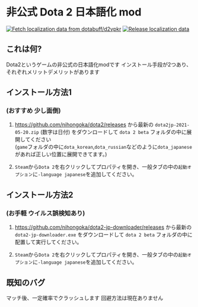 # 非公式 Dota 2 日本語化 mod

[![Fetch localization data from dotabuff/d2vpkr](https://github.com/nihongoka/dota2/actions/workflows/fetch.yaml/badge.svg)](https://github.com/nihongoka/dota2/actions/workflows/fetch.yaml)
[![Release localization data](https://github.com/nihongoka/dota2/actions/workflows/release.yaml/badge.svg)](https://github.com/nihongoka/dota2/actions/workflows/release.yaml)

## これは何?
Dota2というゲームの非公式の日本語化modです
インストール手段が2つあり、それぞれメリットデメリットがあります

## インストール方法1
### (おすすめ 少し面倒)

1. https://github.com/nihongoka/dota2/releases から最新の `dota2jp-2021-05-20.zip` (数字は日付) をダウンロードして `dota 2 beta` フォルダの中に展開してください  
(`game`フォルダの中に`dota_korean`,`dota_russian`などのように`dota_japanese`があれば正しい位置に展開できてます。)

1. `Steam`から`Dota 2`を右クリックしてプロパティを開き、一般タブの中の`起動オプション`に`-language japanese`を追加してください。

## インストール方法2
### (お手軽 ウイルス誤検知あり)

1. https://github.com/nihongoka/dota2-jp-downloader/releases から最新の `dota2-jp-downloader.exe` をダウンロードして `dota 2 beta` フォルダの中に配置して実行してください。

1. `Steam`から`Dota 2`を右クリックしてプロパティを開き、一般タブの中の`起動オプション`に`-language japanese`を追加してください。

## 既知のバグ
マッチ後、一定確率でクラッシュします 回避方法は現在ありません
